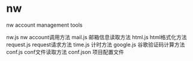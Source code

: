 # nw
nw account management tools


nw.js nw account调用方法
mail.js 邮箱信息读取方法
html.js html格式化方法
request.js request请求方法
time.js 计时方法
google.js 谷歌验证码计算方法
conf.js conf文件读取方法
conf.json 项目配置文件
